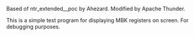 Based of ntr_extended__poc by Ahezard. Modified by Apache Thunder.

This is a simple test program for displaying MBK registers on screen. For debugging purposes.